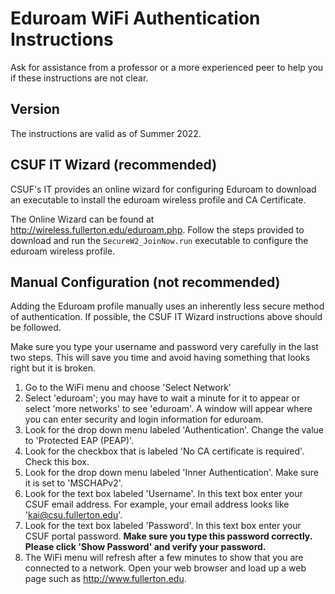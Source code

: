 # Eduroam WiFi Authentication Instructions

Ask for assistance from a professor or a more experienced peer to help you if these instructions are not clear.

## Version

The instructions are valid as of Summer 2022.

## CSUF IT Wizard (recommended)

CSUF's IT provides an online wizard for configuring Eduroam to download an executable to install the eduroam wireless profile and CA Certificate.

The Online Wizard can be found at http://wireless.fullerton.edu/eduroam.php. Follow the steps provided to download and run the `SecureW2_JoinNow.run` executable to configure the eduroam wireless profile.

## Manual Configuration (not recommended)

Adding the Eduroam profile manually uses an inherently less secure method of authentication. If possible, the CSUF IT Wizard instructions above should be followed.

Make sure you type your username and password very carefully in the last two steps. This will save you time and avoid having something that looks right but it is broken.
1. Go to the WiFi menu and choose 'Select Network'
1. Select 'eduroam'; you may have to wait a minute for it to appear or select 'more networks' to see 'eduroam'. A window will appear where you can enter security and login information for eduroam.
1. Look for the drop down menu labeled 'Authentication'. Change the value to 'Protected EAP (PEAP)'.
1. Look for the checkbox that is labeled 'No CA certificate is required'. Check this box.
1. Look for the drop down menu labeled 'Inner Authentication'. Make sure it is set to 'MSCHAPv2'.
1. Look for the text box labeled 'Username'. In this text box enter your CSUF email address. For example, your email address looks like 'kai@csu.fullerton.edu'.
1. Look for the text box labeled 'Password'. In this text box enter your CSUF portal password. **Make sure you type this password correctly. Please click 'Show Password' and verify your password.**
1. The WiFi menu will refresh after a few minutes to show that you are connected to a network. Open your web browser and load up a web page such as http://www.fullerton.edu.
